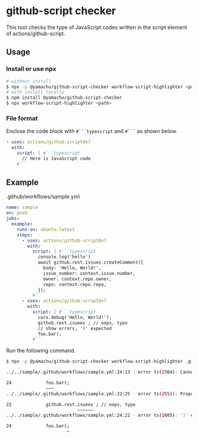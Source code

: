 # github-script checker

This tool checks the type of JavaScript codes written in the script element of actions/github-script.

## Usage

### Install or use npx

```sh
# without install
$ npx -p @yamachu/github-script-checker workflow-script-highlighter <path>
# with install locally
$ npm install @yamachu/github-script-checker
$ npx workflow-script-highlighter <path>
```

### File format

Enclose the code block with ````#```typescript```` and ```` #``` ```` as shown below.

```yaml
- uses: actions/github-script@v7
  with:
    script: | #```typescript
      // Here is JavaScript code
    #```
```

## Example

.github/workflows/sample.yml

```yaml
name: sample
on: push
jobs:
  example:
    runs-on: ubuntu-latest
    steps:
      - uses: actions/github-script@v7
        with:
          script: | #```typescript
            console.log('hello')
            await github.rest.issues.createComment({
              body: 'Hello, World!',
              issue_number: context.issue.number,
              owner: context.repo.owner,
              repo: context.repo.repo,
            });
          #```
      - uses: actions/github-script@v7
        with:
          script: | #```typescript
            core.debug('Hello, World!');
            github.rest.isuees ; // oops, typo
            // show errors, ')' expected
            foo.bar(;
          #```
```

Run the following command.

```sh
$ npx -p @yamachu/github-script-checker workflow-script-highlighter .github/workflows/example.yml

../../sample/.github/workflows/sample.yml:24:13 - error ts(2304): Cannot find name 'foo'.

24             foo.bar(;
               ~~~
../../sample/.github/workflows/sample.yml:22:25 - error ts(2551): Property 'isuees' does not exist on type 'RestEndpointMethods'. Did you mean 'issues'?

22             github.rest.isuees ; // oops, typo
                           ~~~~~~
../../sample/.github/workflows/sample.yml:24:21 - error ts(1005): ')' expected.

24             foo.bar(;
                       ~

```
